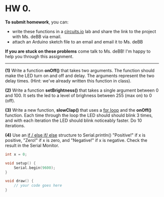 # HW 0. 

**To submit homework**, you can:
* write these functions in a [circuits.io](https://circuits.io/lab) lab and share the link to the project with Ms. deBB via email. 
* attach an Arduino sketch file to an email and email it to Ms. deBB

**If you are stuck on these problems** come talk to Ms. deBB! I'm happy to help you through this assignment.

---
**(1)** Write a function **onOff()** that takes two arguments. The function should make the LED turn on and off and delay. The arguments represent the two delay times. (Hint: we've already written this function in class).

**(2)** Write a function **setBrightness()** that takes a single argument between 0 and 100. It sets the led to a level of brighness between 255 (max on) to 0 (off).

**(3)** Write a new function, **slowClap()** that uses a [for loop](https://www.arduino.cc/en/Reference/For) and the **onOff()** function. Each time through the loop the LED should should blink 3 times, and with each iteration the LED should blink noticeably faster. Do 10 iterations.

**(4)** Use an [if / else if/ else](https://www.arduino.cc/en/Reference/Else) structure to Serial.println() "Positive!" if x is positive, "Zero!" if x is zero, and "Negative!" if x is negative. Check the result in the Serial Monitor.

```c++
int x = 0;

void setup() {
    Serial.begin(9600);
}

void draw() {
    // your code goes here
}
```